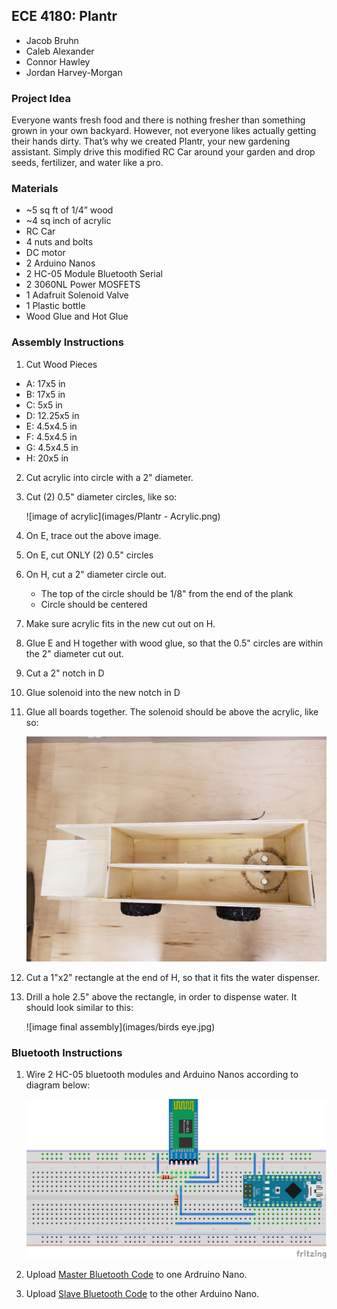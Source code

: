 ## ECE 4180: Plantr
* Jacob Bruhn
* Caleb Alexander
* Connor Hawley
* Jordan Harvey-Morgan

### Project Idea
Everyone wants fresh food and there is nothing fresher than something grown in your own backyard. However, not everyone likes actually getting their hands dirty. That’s why we created Plantr, your new gardening assistant. Simply drive this modified RC Car around your garden and drop seeds, fertilizer, and water like a pro. 

### Materials
* ~5 sq ft of 1/4” wood
* ~4 sq inch of acrylic
* RC Car
* 4 nuts and bolts
* DC motor
* 2 Arduino Nanos
* 2 HC-05 Module Bluetooth Serial
* 2 3060NL Power MOSFETS
* 1 Adafruit Solenoid Valve
* 1 Plastic bottle
* Wood Glue and Hot Glue

### Assembly Instructions
1. Cut Wood Pieces
  * A: 17x5 in
  * B: 17x5 in
  * C: 5x5 in
  * D: 12.25x5 in
  * E: 4.5x4.5 in
  * F: 4.5x4.5 in
  * G: 4.5x4.5 in
  * H: 20x5 in
2. Cut acrylic into circle with a 2" diameter.
3. Cut (2) 0.5" diameter circles, like so: 
   
   ![image of acrylic](images/Plantr - Acrylic.png)
4. On E, trace out the above image.
5. On E, cut ONLY (2) 0.5" circles
6. On H, cut a 2" diameter circle out. 
   * The top of the circle should be 1/8" from the end of the plank
   * Circle should be centered
7. Make sure acrylic fits in the new cut out on H.
8. Glue E and H together with wood glue, so that the 0.5" circles are within the 2" diameter cut out.
9. Cut a 2" notch in D
10. Glue solenoid into the new notch in D
11. Glue all boards together. The solenoid should be above the acrylic, like so: 
    
    ![image of assembled project](images/birdseye1.jpg)
12. Cut a 1"x2" rectangle at the end of H, so that it fits the water dispenser.
13. Drill a hole 2.5" above the rectangle, in order to dispense water. It should look similar to this:
    
    ![image final assembly](images/birds eye.jpg)

### Bluetooth Instructions
1. Wire 2 HC-05 bluetooth modules and Arduino Nanos according to diagram below:

   ![bluetooth wiring](images/Bluetooth-v2_bb.png)
2. Upload [Master Bluetooth Code](masterCodeUI.ino) to one Ardruino Nano.
3. Upload [Slave Bluetooth Code](slaveCode.ino) to the other Arduino Nano.
      

